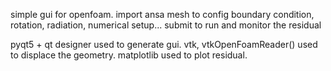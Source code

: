 simple gui for openfoam. 
import ansa mesh to config boundary condition, rotation, radiation, numerical setup... 
submit to run and monitor the residual

pyqt5 + qt designer used to generate gui. 
vtk, vtkOpenFoamReader() used to displace the geometry. 
matplotlib used to plot residual.
